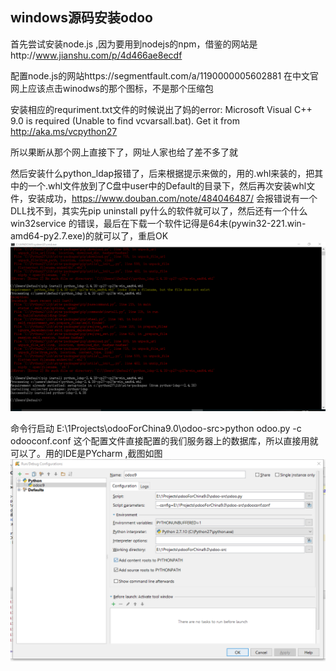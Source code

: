 ## windows源码安装odoo

首先尝试安装node.js ,因为要用到nodejs的npm，借鉴的网站是http://www.jianshu.com/p/4d466ae8ecdf

配置node.js的网站https://segmentfault.com/a/1190000005602881 在中文官网上应该点击winodws的那个图标，不是那个压缩包

安装相应的requriment.txt文件的时候说出了妈的error: Microsoft Visual C++ 9.0 is required (Unable to find vcvarsall.bat). Get it from http://aka.ms/vcpython27

所以果断从那个网上直接下了，网址人家也给了差不多了就

然后安装什么python_ldap报错了，后来根据提示来做的，用的.whl来装的，把其中的一个.whl文件放到了C盘中user中的Default的目录下，然后再次安装whl文件，安装成功，https://www.douban.com/note/484046487/
会报错说有一个DLL找不到，其实先pip uninstall py什么的软件就可以了，然后还有一个什么win32service 的错误，最后在下载一个软件记得是64未(pywin32-221.win-amd64-py2.7.exe)的就可以了，重启OK
![whl文件](https://github.com/yuzp1996/mymaterial/blob/master/odoo%E5%AE%89%E8%A3%85.png?raw=true)

命令行启动	E:\1Projects\odooForChina9.0\odoo-src>python odoo.py -c odooconf.conf
这个配置文件直接配置的我们服务器上的数据库，所以直接用就可以了。用的IDE是PYcharm ,截图如图![pyCharm](https://github.com/yuzp1996/mymaterial/blob/master/Pycharm%E6%88%AA%E5%9B%BE.png?raw=true)